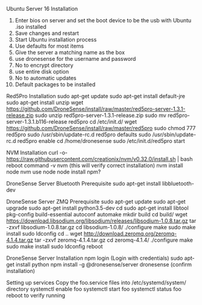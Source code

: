 Ubuntu Server 16 Installation
1) Enter bios on server and set the boot device to be the usb with Ubuntu .iso installed
2) Save changes and restart
3) Start Ubuntu installation process
4) Use defaults for most items
5) Give the server a matching name as the box
6) use dronesense for the username and password
7) No to encrypt directory
8) use entire disk option
9) No to automatic updates
10) Default packages to be installed


Red5Pro Installation
sudo apt-get update
sudo apt-get install default-jre
sudo apt-get install unzip
wget https://github.com/DroneSense/install/raw/master/red5pro-server-1.3.1-release.zip
sudo unzip red5pro-server-1.3.1-release.zip
sudo mv red5pro-server-1.3.1.b116-release red5pro
cd /etc/init.d/
wget https://github.com/DroneSense/install/raw/master/red5pro
sudo chmod 777 red5pro
sudo /usr/sbin/update-rc.d red5pro defaults
sudo /usr/sbin/update-rc.d red5pro enable
cd /home/dronesense
sudo /etc/init.d/red5pro start

NVM Installation
curl -o- https://raw.githubusercontent.com/creationix/nvm/v0.32.0/install.sh | bash
reboot
command -v nvm (this will verify correct installation)
nvm install node
nvm use node
node install npm?

DroneSense Server Bluetooth Prerequisite
sudo apt-get install libbluetooth-dev

DroneSense Server ZMQ Prerequisite
sudo apt-get update
sudo apt-get upgrade
sudo apt-get install python3.5-dev
cd
sudo apt-get install libtool pkg-config build-essential autoconf automake
mkdir build
cd build/
wget https://download.libsodium.org/libsodium/releases/libsodium-1.0.8.tar.gz
tar -zxvf libsodium-1.0.8.tar.gz
cd libsodium-1.0.8/
./configure
make
sudo make install
sudo ldconfig
cd ..
wget http://download.zeromq.org/zeromq-4.1.4.tar.gz
tar -zxvf zeromq-4.1.4.tar.gz
cd zeromq-4.1.4/
./configure
make
sudo make install
sudo ldconfig
reboot

DroneSense Server Installation
npm login
(Login with credentials)
sudo apt-get install python
npm install -g @dronesense/server
dronesense (confirm installation)

Setting up services
Copy the foo.service files into /etc/systemd/system/ directory
systemctl enable foo
systemctl start foo
systemctl status foo
reboot to verify running
